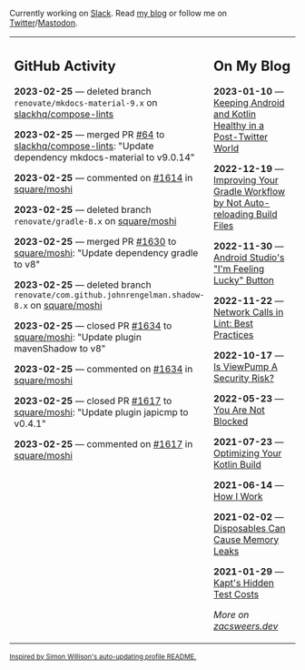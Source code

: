 Currently working on [Slack](https://slack.com/). Read [my blog](https://zacsweers.dev/) or follow me on [Twitter](https://twitter.com/ZacSweers)/[Mastodon](https://hachyderm.io/@ZacSweers).

<table><tr><td valign="top" width="60%">

## GitHub Activity
<!-- githubActivity starts -->
**2023-02-25** — deleted branch `renovate/mkdocs-material-9.x` on [slackhq/compose-lints](https://github.com/slackhq/compose-lints)

**2023-02-25** — merged PR [#64](https://github.com/slackhq/compose-lints/pull/64) to [slackhq/compose-lints](https://github.com/slackhq/compose-lints): "Update dependency mkdocs-material to v9.0.14"

**2023-02-25** — commented on [#1614](https://github.com/square/moshi/pull/1614#issuecomment-1445183448) in [square/moshi](https://github.com/square/moshi)

**2023-02-25** — deleted branch `renovate/gradle-8.x` on [square/moshi](https://github.com/square/moshi)

**2023-02-25** — merged PR [#1630](https://github.com/square/moshi/pull/1630) to [square/moshi](https://github.com/square/moshi): "Update dependency gradle to v8"

**2023-02-25** — deleted branch `renovate/com.github.johnrengelman.shadow-8.x` on [square/moshi](https://github.com/square/moshi)

**2023-02-25** — closed PR [#1634](https://github.com/square/moshi/pull/1634) to [square/moshi](https://github.com/square/moshi): "Update plugin mavenShadow to v8"

**2023-02-25** — commented on [#1634](https://github.com/square/moshi/pull/1634#issuecomment-1445176657) in [square/moshi](https://github.com/square/moshi)

**2023-02-25** — closed PR [#1617](https://github.com/square/moshi/pull/1617) to [square/moshi](https://github.com/square/moshi): "Update plugin japicmp to v0.4.1"

**2023-02-25** — commented on [#1617](https://github.com/square/moshi/pull/1617#issuecomment-1445175639) in [square/moshi](https://github.com/square/moshi)
<!-- githubActivity ends -->
</td><td valign="top" width="40%">

## On My Blog
<!-- blog starts -->
**2023-01-10** — [Keeping Android and Kotlin Healthy in a Post-Twitter World](https://www.zacsweers.dev/keeping-android-healthy/)

**2022-12-19** — [Improving Your Gradle Workflow by Not Auto-reloading Build Files](https://www.zacsweers.dev/improving-your-workflow-by-not-auto-reloading-build-files/)

**2022-11-30** — [Android Studio's "I'm Feeling Lucky" Button](https://www.zacsweers.dev/android-studios-im-feeling-lucky-button/)

**2022-11-22** — [Network Calls in Lint: Best Practices](https://www.zacsweers.dev/network-calls-in-lint-best-practices/)

**2022-10-17** — [Is ViewPump A Security Risk?](https://www.zacsweers.dev/is-viewpump-a-security-risk/)

**2022-05-23** — [You Are Not Blocked](https://www.zacsweers.dev/you-are-not-blocked/)

**2021-07-23** — [Optimizing Your Kotlin Build](https://www.zacsweers.dev/optimizing-your-kotlin-build/)

**2021-06-14** — [How I Work](https://www.zacsweers.dev/how-i-work/)

**2021-02-02** — [Disposables Can Cause Memory Leaks](https://www.zacsweers.dev/disposables-can-cause-memory-leaks/)

**2021-01-29** — [Kapt's Hidden Test Costs](https://www.zacsweers.dev/kapts-hidden-test-costs/)
<!-- blog ends -->
_More on [zacsweers.dev](https://zacsweers.dev/)_
</td></tr></table>

<sub><a href="https://simonwillison.net/2020/Jul/10/self-updating-profile-readme/">Inspired by Simon Willison's auto-updating profile README.</a></sub>
